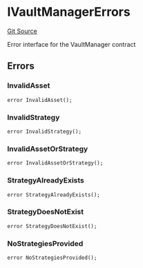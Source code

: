# IVaultManagerErrors
[Git Source](https://github.com/Level-Money/contracts/blob/0fa663cd541ef95fb08cd2849fd8cc2be3967548/src/v2/interfaces/level/IVaultManager.sol)

Error interface for the VaultManager contract


## Errors
### InvalidAsset

```solidity
error InvalidAsset();
```

### InvalidStrategy

```solidity
error InvalidStrategy();
```

### InvalidAssetOrStrategy

```solidity
error InvalidAssetOrStrategy();
```

### StrategyAlreadyExists

```solidity
error StrategyAlreadyExists();
```

### StrategyDoesNotExist

```solidity
error StrategyDoesNotExist();
```

### NoStrategiesProvided

```solidity
error NoStrategiesProvided();
```


